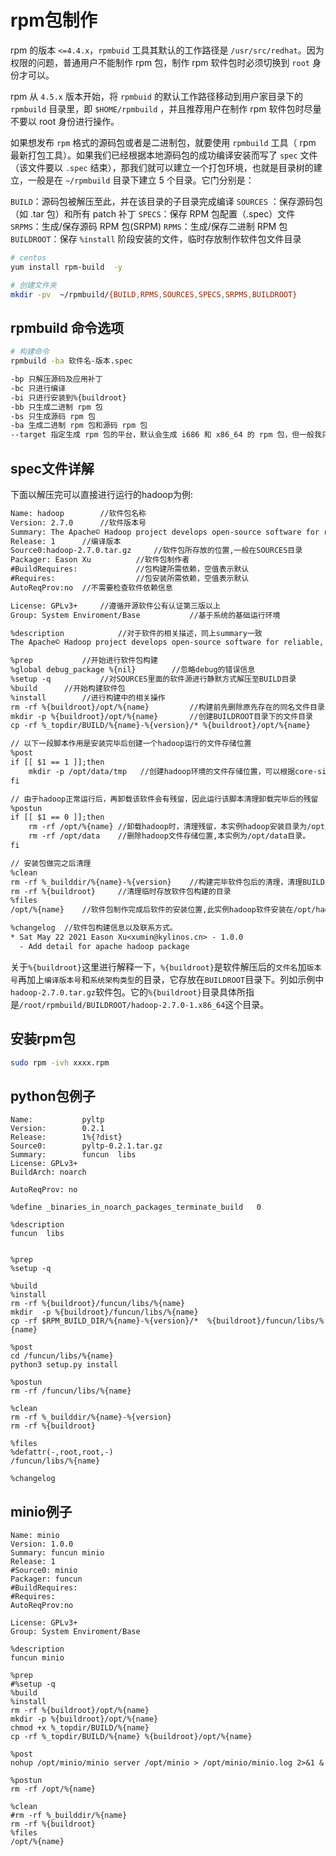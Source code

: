# rpm包制作

rpm 的版本 `<=4.4.x`，`rpmbuid` 工具其默认的工作路径是 `/usr/src/redhat`。因为权限的问题，普通用户不能制作 rpm 包，制作 rpm 软件包时必须切换到 `root` 身份才可以。

rpm 从 `4.5.x` 版本开始，将 `rpmbuid` 的默认工作路径移动到用户家目录下的 `rpmbuild` 目录里，即 `$HOME/rpmbuild` ，并且推荐用户在制作 rpm 软件包时尽量不要以 root 身份进行操作。

如果想发布 `rpm` 格式的源码包或者是二进制包，就要使用 `rpmbuild` 工具（ rpm 最新打包工具）。如果我们已经根据本地源码包的成功编译安装而写了 `spec` 文件（该文件要以 `.spec` 结束），那我们就可以建立一个打包环境，也就是目录树的建立，一般是在 `~/rpmbuild` 目录下建立 5 个目录。它门分别是：

`BUILD`：源码包被解压至此，并在该目录的子目录完成编译
`SOURCES` ：保存源码包（如 .tar 包）和所有 patch 补丁
`SPECS`：保存 RPM 包配置（.spec）文件
`SRPMS`：生成/保存源码 RPM 包(SRPM)
`RPMS`：生成/保存二进制 RPM 包
`BUILDROOT`：保存 `%install` 阶段安装的文件，临时存放制作软件包文件目录

```bash
# centos
yum install rpm-build  -y 

# 创建文件夹
mkdir -pv  ~/rpmbuild/{BUILD,RPMS,SOURCES,SPECS,SRPMS,BUILDROOT}
```


## rpmbuild 命令选项

```bash
# 构建命令
rpmbuild -ba 软件名-版本.spec 

-bp 只解压源码及应用补丁
-bc 只进行编译
-bi 只进行安装到%{buildroot}
-bb 只生成二进制 rpm 包
-bs 只生成源码 rpm 包
-ba 生成二进制 rpm 包和源码 rpm 包
--target 指定生成 rpm 包的平台，默认会生成 i686 和 x86_64 的 rpm 包，但一般我只需要 x86_64 的 rpm 包
```

## spec文件详解

下面以解压完可以直接进行运行的hadoop为例:

```txt
Name: hadoop		//软件包名称
Version: 2.7.0		//软件版本号
Summary: The Apache© Hadoop project develops open-source software for reliable, scalable, distributed computing.		//软件描述
Release: 1		//编译版本
Source0:hadoop-2.7.0.tar.gz		//软件包所存放的位置,一般在SOURCES目录
Packager: Eason Xu			//软件包制作者
#BuildRequires:				//包构建所需依赖，空值表示默认
#Requires:					//包安装所需依赖，空值表示默认
AutoReqProv:no  //不需要检查软件依赖信息

License: GPLv3+		//遵循开源软件公有认证第三版以上
Group: System Enviroment/Base			//基于系统的基础运行环境

%description			//对于软件的相关描述，同上summary一致
The Apache© Hadoop project develops open-source software for reliable, scalable, distributed computing.

%prep			//开始进行软件包构建
%global debug_package %{nil}		//忽略debug的错误信息
%setup -q			//对SOURCES里面的软件源进行静默方式解压至BUILD目录
%build		//开始构建软件包
%install		//进行构建中的相关操作
rm -rf %{buildroot}/opt/%{name}			//构建前先删除原先存在的同名文件目录
mkdir -p %{buildroot}/opt/%{name}		//创建BUILDROOT目录下的文件目录
cp -rf %_topdir/BUILD/%{name}-%{version}/* %{buildroot}/opt/%{name}		//将BUILD目录解压文件复制进软件包制作临时目录

// 以下一段脚本作用是安装完毕后创建一个hadoop运行的文件存储位置
%post
if [[ $1 == 1 ]];then
    mkdir -p /opt/data/tmp	 //创建hadoop环境的文件存储位置，可以根据core-site.xml的dfs设定
fi

// 由于hadoop正常运行后，再卸载该软件会有残留，因此运行该脚本清理卸载完毕后的残留
%postun
if [[ $1 == 0 ]];then
    rm -rf /opt/%{name}	//卸载hadoop时，清理残留，本实例hadoop安装目录为/opt/hadoop
    rm -rf /opt/data	//删除hadoop文件存储位置,本实例为/opt/data目录。
fi

// 安装包做完之后清理
%clean
rm -rf %_builddir/%{name}-%{version}	//构建完毕软件包后的清理，清理BUILD目录
rm -rf %{buildroot}		//清理临时存放软件包构建的目录
%files
/opt/%{name}	//软件包制作完成后软件的安装位置,此实例hadoop软件安装在/opt/hadoop目录下

%changelog	//软件包构建信息以及联系方式。
* Sat May 22 2021 Eason Xu<xumin@kylinos.cn> - 1.0.0
  - Add detail for apache hadoop package
```

关于`%{buildroot}`这里进行解释一下，`%{buildroot}`是软件解压后的`文件名`加`版本号`再加上`编译版本号`和`系统架构类型`的目录，它存放在`BUILDROOT`目录下。列如示例中`hadoop-2.7.0.tar.gz`软件包。它的`%{buildroot}`目录具体所指是`/root/rpmbuild/BUILDROOT/hadoop-2.7.0-1.x86_64`这个目录。

## 安装rpm包

```bash
sudo rpm -ivh xxxx.rpm
```

## python包例子

```text
Name:           pyltp
Version:        0.2.1
Release:        1%{?dist}
Source0:        pyltp-0.2.1.tar.gz
Summary:        funcun  libs
License: GPLv3+
BuildArch: noarch

AutoReqProv: no

%define _binaries_in_noarch_packages_terminate_build   0

%description
funcun  libs


%prep
%setup -q

%build
%install
rm -rf %{buildroot}/funcun/libs/%{name}
mkdir  -p %{buildroot}/funcun/libs/%{name}
cp -rf $RPM_BUILD_DIR/%{name}-%{version}/*  %{buildroot}/funcun/libs/%{name}

%post
cd /funcun/libs/%{name}
python3 setup.py install

%postun
rm -rf /funcun/libs/%{name}

%clean
rm -rf %_builddir/%{name}-%{version}
rm -rf %{buildroot}

%files
%defattr(-,root,root,-)
/funcun/libs/%{name}

%changelog
```

## minio例子

```text
Name: minio
Version: 1.0.0
Summary: funcun minio
Release: 1
#Source0: minio
Packager: funcun
#BuildRequires: 
#Requires:
AutoReqProv:no 
 
License: GPLv3+
Group: System Enviroment/Base
 
%description
funcun minio
 
%prep
#%setup -q 
%build
%install
rm -rf %{buildroot}/opt/%{name}
mkdir -p %{buildroot}/opt/%{name}
chmod +x %_topdir/BUILD/%{name}
cp -rf %_topdir/BUILD/%{name} %{buildroot}/opt/%{name}

%post
nohup /opt/minio/minio server /opt/minio > /opt/minio/minio.log 2>&1 &
 
%postun
rm -rf /opt/%{name}
 
%clean
#rm -rf %_builddir/%{name}
rm -rf %{buildroot}
%files
/opt/%{name}
```